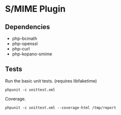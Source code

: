 # S/MIME Plugin

## Dependencies

* php-bcmath
* php-openssl
* php-curl
* php-kopano-smime 

## Tests

Run the basic unit tests. (requires libfaketime)

	phpunit -c unittest.xml

Coverage.

	phpunit -c unittest.xml --coverage-html /tmp/report
